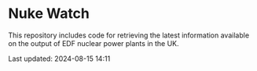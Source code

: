 # Nuke Watch

This repository includes code for retrieving the latest information available on the output of EDF nuclear power plants in the UK.

Last updated: 2024-08-15 14:11